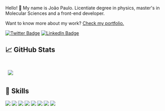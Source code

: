Hello! 👋
My name is João Paulo. Licentiate degree in physics, master's in Molecular Sciences and a front-end developer.

Want to know more about my work? [Check my portfolio.](https://portfolio-40fathoms.vercel.app/)

[![Twitter Badge](https://img.shields.io/badge/Twitter-Profile-informational?style=flat&logo=twitter&logoColor=white&color=1CA2F1)](https://twitter.com/40fathoms)
[![LinkedIn Badge](https://img.shields.io/badge/LinkedIn-Profile-informational?style=flat&logo=linkedin&logoColor=white&color=0D76A8)](https://www.linkedin.com/in/jo%C3%A3o-paulo-m-013b211a0/)

## &#x1f4c8; GitHub Stats

<br>

<a href="https://github.com/40fathoms">
  <img align="center" style="margin:0.5rem" src="https://github-readme-stats.vercel.app/api/top-langs/?username=40fathoms&layout=compact" />
</a>

<br>

## 💼 Skills

![](https://img.shields.io/badge/React-informational?style=flat&logo=react&logoColor=white&color=4AB197)
![](https://img.shields.io/badge/JavaScript-informational?style=flat&logo=JavaScript&logoColor=white&color=4AB197)
![](https://img.shields.io/badge/CSS-informational?style=flat&logo=css3&logoColor=white&color=4AB197)
![](https://img.shields.io/badge/Sass-informational?style=flat&logo=Sass&logoColor=white&color=4AB197)
![](https://img.shields.io/badge/HTML-informational?style=flat&logo=html5&logoColor=white&color=4AB197)
![](https://img.shields.io/badge/NPM-informational?style=flat&logo=npm&logoColor=white&color=4AB197)
![](https://img.shields.io/badge/Git-informational?style=flat&logo=git&logoColor=white&color=4AB197)
![](https://img.shields.io/badge/Figma-informational?style=flat&logo=figma&logoColor=white&color=4AB197)
